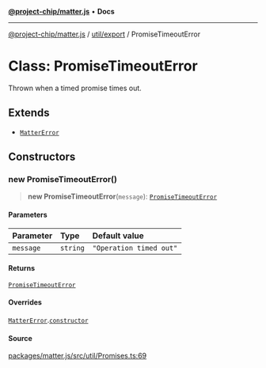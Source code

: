 [**@project-chip/matter.js**](../../../README.md) • **Docs**

***

[@project-chip/matter.js](../../../modules.md) / [util/export](../README.md) / PromiseTimeoutError

# Class: PromiseTimeoutError

Thrown when a timed promise times out.

## Extends

- [`MatterError`](../../../common/export/classes/MatterError.md)

## Constructors

### new PromiseTimeoutError()

> **new PromiseTimeoutError**(`message`): [`PromiseTimeoutError`](PromiseTimeoutError.md)

#### Parameters

| Parameter | Type | Default value |
| :------ | :------ | :------ |
| `message` | `string` | `"Operation timed out"` |

#### Returns

[`PromiseTimeoutError`](PromiseTimeoutError.md)

#### Overrides

[`MatterError`](../../../common/export/classes/MatterError.md).[`constructor`](../../../common/export/classes/MatterError.md#constructors)

#### Source

[packages/matter.js/src/util/Promises.ts:69](https://github.com/project-chip/matter.js/blob/7a8cbb56b87d4ccf34bec5a9a95ab40a1711324f/packages/matter.js/src/util/Promises.ts#L69)
